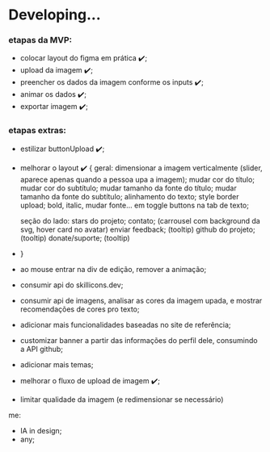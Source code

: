 # Developing...

### etapas da MVP:

-   colocar layout do figma em prática ✔️;
-   upload da imagem ✔️;
-   preencher os dados da imagem conforme os inputs ✔️;
-   animar os dados ✔️;
-   exportar imagem ✔️;

### etapas extras:

-   estilizar buttonUpload ✔️;
-   melhorar o layout ✔️ {
    geral:
    dimensionar a imagem verticalmente (slider, aparece apenas quando a pessoa upa a imagem);
    mudar cor do título;
    mudar cor do subtítulo;
    mudar tamanho da fonte do título;
    mudar tamanho da fonte do subtítulo;
    alinhamento do texto;
    style border upload;
    bold, italic, mudar fonte... em toggle buttons na tab de texto;

    seção do lado:
    stars do projeto;
    contato; (carrousel com background da svg, hover card no avatar)
    enviar feedback; (tooltip)
    github do projeto; (tooltip)
    donate/suporte; (tooltip)

-   }
-   ao mouse entrar na div de edição, remover a animação;
-   consumir api do skillicons.dev;
-   consumir api de imagens, analisar as cores da imagem upada, e mostrar recomendações de cores pro texto;
-   adicionar mais funcionalidades baseadas no site de referência;
-   customizar banner a partir das informações do perfil dele, consumindo a API github;
-   adicionar mais temas;
-   melhorar o fluxo de upload de imagem ✔️;
-   limitar qualidade da imagem (e redimensionar se necessário)

me:

-   IA in design;
-   any;

<!--
svg ref:
https://developer.mozilla.org/en-US/docs/Web/SVG
https://www.youtube.com/watch?v=VNTmT1qMgp0&list=PLlAbYrWSYTiOufRJOeP73o4GR9N1afQdP
https://www.youtube.com/watch?v=4cEMgap9wpk
https://www.youtube.com/watch?v=sHK_9oDiimU
https://www.snoweb.io/en/web-design/svg-animation/#mask
https://github.com/Luk4x/gencard/blob/main/index.html
-->
